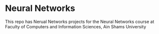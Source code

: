 # Neural Networks
This repo has Nerual Networks projects for the Neural Networks course at Faculty of Computers and Information Sciences, Ain Shams University

